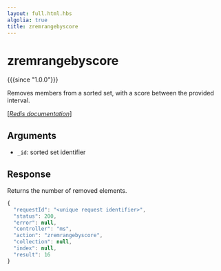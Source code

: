 ```yaml
---
layout: full.html.hbs
algolia: true
title: zremrangebyscore
---
```



# zremrangebyscore

{{{since "1.0.0"}}}

Removes members from a sorted set, with a score between the provided interval.

[[_Redis documentation_]](https://redis.io/commands/zremrangebylex)


## Arguments

* `_id`: sorted set identifier


## Response

Returns the number of removed elements.

```javascript
{
  "requestId": "<unique request identifier>",
  "status": 200,
  "error": null,
  "controller": "ms",
  "action": "zremrangebyscore",
  "collection": null,
  "index": null,
  "result": 16
}
```
